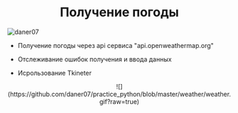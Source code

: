 <h1 align="center">Получение погоды</h1>

<p align="left"> <img src="https://komarev.com/ghpvc/?username=daner07&label=Profile%20views&color=0e75b6&style=flat" alt="daner07" /> </p>

- Получение погоды через api сервиса "api.openweathermap.org"

- Отслеживание ошибок получения и ввода данных

- Исрользование Tkineter

</p>


<p align="center"> 
![](https://github.com/daner07/practice_python/blob/master/weather/weather.gif?raw=true)


</p>

